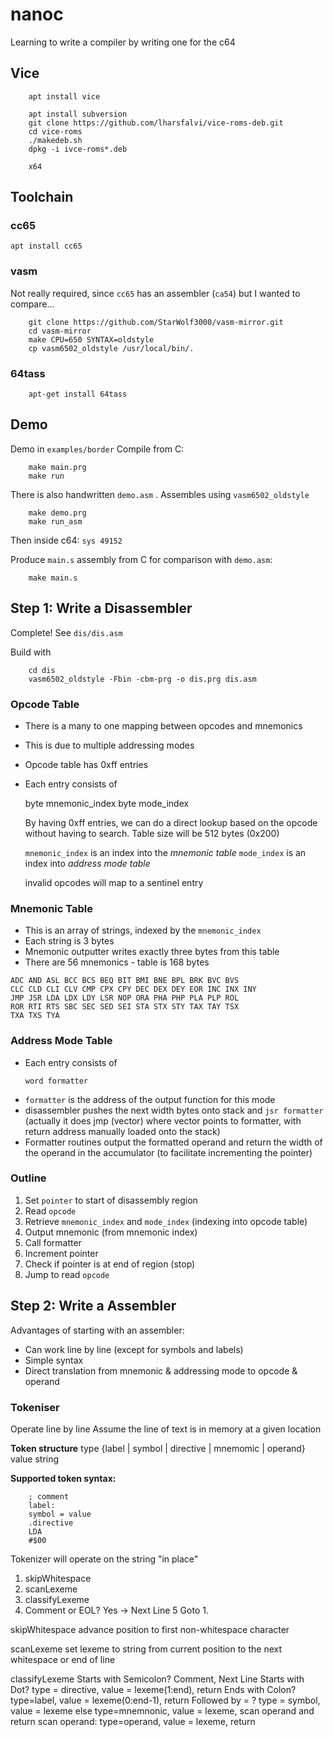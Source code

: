 # nanoc
Learning to write a compiler by writing one for the c64

## Vice
```
	apt install vice

	apt install subversion
	git clone https://github.com/lharsfalvi/vice-roms-deb.git
	cd vice-roms
	./makedeb.sh
	dpkg -i ivce-roms*.deb

	x64
```
## Toolchain
### cc65
`apt install cc65`

### vasm
Not really required, since `cc65` has an assembler (`ca54`) but I wanted to compare...
```
	git clone https://github.com/StarWolf3000/vasm-mirror.git
	cd vasm-mirror
	make CPU=650 SYNTAX=oldstyle
	cp vasm6502_oldstyle /usr/local/bin/.
```	

### 64tass
```
	apt-get install 64tass
```
	
## Demo
Demo in `examples/border`
Compile from C:
```
	make main.prg
	make run
```
There is also handwritten `demo.asm` . Assembles using `vasm6502_oldstyle`
```
	make demo.prg
	make run_asm
```
Then inside c64: `sys 49152`

Produce `main.s` assembly from C for comparison with `demo.asm`:
```
	make main.s
```

## Step 1: Write a Disassembler

Complete! See `dis/dis.asm`

Build with 
```
	cd dis
	vasm6502_oldstyle -Fbin -cbm-prg -o dis.prg dis.asm
```
### Opcode Table
- There is a many to one mapping between opcodes and mnemonics
- This is due to multiple addressing modes
- Opcode table has 0xff entries
- Each entry consists of

  byte mnemonic_index
  byte mode_index

  By having 0xff entries, we can do a direct lookup based on the opcode without having to search. Table size will be 512 bytes (0x200)

  `mnemonic_index` is an index into the _mnemonic table_
  `mode_index` is an index into _address mode table_
  
  invalid opcodes will map to a sentinel entry

### Mnemonic Table
- This is an array of strings, indexed by the `mnemonic_index`
- Each string is 3 bytes
- Mnemonic outputter writes exactly three bytes from this table
- There are 56 mnemonics - table is 168 bytes
```
ADC AND ASL BCC BCS BEQ BIT BMI BNE BPL BRK BVC BVS
CLC CLD CLI CLV CMP CPX CPY DEC DEX DEY EOR INC INX INY
JMP JSR LDA LDX LDY LSR NOP ORA PHA PHP PLA PLP ROL
ROR RTI RTS SBC SEC SED SEI STA STX STY TAX TAY TSX
TXA TXS TYA
```

### Address Mode Table
- Each entry consists of
  ```
  word formatter
  ```
- `formatter` is the address of the output function for this mode
- disassembler pushes the next width bytes onto stack and `jsr formatter` (actually it does jmp (vector) where vector points to formatter, with return address manually loaded onto the stack)
- Formatter routines output the formatted operand and return the width of the operand in the accumulator (to facilitate incrementing the pointer)

### Outline

1. Set `pointer` to start of disassembly region
2. Read `opcode`
3. Retrieve `mnemonic_index` and `mode_index` (indexing into opcode table)
4. Output mnemonic (from mnemonic index)
5. Call formatter
6. Increment pointer
7. Check if pointer is at end of region (stop)
8. Jump to read `opcode`

## Step 2: Write a Assembler
Advantages of starting with an assembler:
- Can work line by line (except for symbols and labels)
- Simple syntax
- Direct translation from mnemonic & addressing mode to opcode &
  operand
  
### Tokeniser
Operate line by line
Assume the line of text is in memory at a given location

**Token structure**
type {label | symbol | directive | mnemomic | operand}
value string

**Supported token syntax:**
```
	; comment
	label:
	symbol = value
	.directive
	LDA
	#$00
```

Tokenizer will operate on the string "in place"

1. skipWhitespace
2. scanLexeme
3. classifyLexeme
4. Comment or EOL? Yes -> Next Line
5 Goto 1.



skipWhitespace
	advance position to first non-whitespace character

scanLexeme
	set lexeme to string from current position to the next whitespace
	or end of line
	
classifyLexeme
	Starts with Semicolon? Comment, Next Line 
	Starts with Dot? type = directive, value = lexeme(1:end), return
	Ends with Colon? type=label, value = lexeme(0:end-1), return
	Followed by = ? type = symbol, value = lexeme else type=mnemnonic,
	value = lexeme, scan operand and return 
	scan operand: type=operand, value = lexeme, return
	
